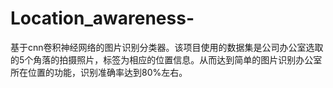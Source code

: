 # Location_awareness-
基于cnn卷积神经网络的图片识别分类器。该项目使用的数据集是公司办公室选取的5个角落的拍摄照片，标签为相应的位置信息。从而达到简单的图片识别办公室所在位置的功能，识别准确率达到80%左右。
